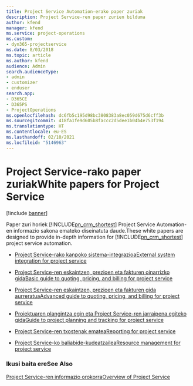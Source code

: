 ```yaml
---
title: Project Service Automation-erako paper zuriak
description: Project Service-ren paper zurien bilduma
author: kfend
manager: kfend
ms.service: project-operations
ms.custom:
- dyn365-projectservice
ms.date: 8/03/2018
ms.topic: article
ms.author: kfend
audience: Admin
search.audienceType:
- admin
- customizer
- enduser
search.app:
- D365CE
- D365PS
- ProjectOperations
ms.openlocfilehash: dc6fb5c195d98bc3808383a8ec059d675d6cff3b
ms.sourcegitcommit: 418fa1fe9d605b8faccc2d5dee1b04b4e753f194
ms.translationtype: HT
ms.contentlocale: eu-ES
ms.lasthandoff: 02/10/2021
ms.locfileid: "5146963"
---
```

# <a name="white-papers-for-project-service"></a><span data-ttu-id="e90ab-103">Project Service-rako paper zuriak</span><span class="sxs-lookup"><span data-stu-id="e90ab-103">White papers for Project Service</span></span>

[!include [banner](../includes/psa-now-project-operations.md)]

<span data-ttu-id="e90ab-104">Paper zuri horiek [!INCLUDE[pn_crm_shortest](../includes/pn-crm-shortest.md)] Project Service Automation-en informazio sakona emateko diseinatuta daude.</span><span class="sxs-lookup"><span data-stu-id="e90ab-104">These white papers are designed to provide in-depth information for [!INCLUDE[pn_crm_shortest](../includes/pn-crm-shortest.md)] project service automation.</span></span>

-   [<span data-ttu-id="e90ab-105">Project Service-rako kanpoko sistema-integrazioa</span><span class="sxs-lookup"><span data-stu-id="e90ab-105">External system integration for project service</span></span>](https://go.microsoft.com/fwlink/?LinkId=825445)

-   [<span data-ttu-id="e90ab-106">Project Service-ren eskaintzen, prezioen eta fakturen oinarrizko gida</span><span class="sxs-lookup"><span data-stu-id="e90ab-106">Basic guide to quoting, pricing, and billing for project service</span></span>](https://go.microsoft.com/fwlink/?LinkId=825241)

-   [<span data-ttu-id="e90ab-107">Project Service-ren eskaintzen, prezioen eta fakturen gida aurreratua</span><span class="sxs-lookup"><span data-stu-id="e90ab-107">Advanced guide to quoting, pricing, and billing for project service</span></span>](https://go.microsoft.com/fwlink/?LinkId=825242)

-   [<span data-ttu-id="e90ab-108">Proiektuaren plangintza egin eta Project Service-ren jarraipena egiteko gida</span><span class="sxs-lookup"><span data-stu-id="e90ab-108">Guide to project planning and tracking for project service</span></span>](https://go.microsoft.com/fwlink/?LinkId=825243)

-   [<span data-ttu-id="e90ab-109">Project Service-ren txostenak ematea</span><span class="sxs-lookup"><span data-stu-id="e90ab-109">Reporting for project service</span></span>](https://go.microsoft.com/fwlink/?LinkId=825446)

-   [<span data-ttu-id="e90ab-110">Project Service-ko baliabide-kudeatzailea</span><span class="sxs-lookup"><span data-stu-id="e90ab-110">Resource management for project service</span></span>](https://go.microsoft.com/fwlink/?LinkId=825244)

### <a name="see-also"></a><span data-ttu-id="e90ab-111">Ikusi baita ere</span><span class="sxs-lookup"><span data-stu-id="e90ab-111">See Also</span></span>
 [<span data-ttu-id="e90ab-112">Project Service-ren informazio orokorra</span><span class="sxs-lookup"><span data-stu-id="e90ab-112">Overview of Project Service</span></span>](../psa/overview.md)

